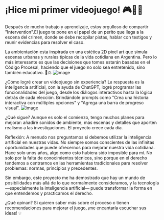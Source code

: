 # ¡Hice mi primer videojuego! 🎮👨‍💻

Después de mucho trabajo y aprendizaje, estoy orgulloso de compartir "Intervention".El juego te pone en el papel de un perito que llega a la escena del crimen, donde se debe recopilar pistas, hablar con testigos y reunir evidencias para resolver el caso. 

La ambientación esta inspirada en una estética 2D pixel art que simula escenas urbanas y rurales típicas de la vida cotidiana en Argentina. Pero lo más interesante es que las decisiones que tomes estarán basadas en el Código Procesal, haciendo que el juego no solo sea entretenido, sino también educativo. 📜⚖️
![image](https://github.com/user-attachments/assets/c9473e87-b2d3-448c-a30f-f3fae176ccd9)

¿Cómo logré crear un videojuego sin experiencia?
La respuesta es la inteligencia artificial, con la ayuda de ChatGPT, logré programar las funcionalidades del juego, desde los diálogos interactivos hasta la lógica detrás de cada elección. Brindándole prompts como "Crea una historia interactiva con múltiples opciones" y "Agrega una barra de progreso visual". 
![image](https://github.com/user-attachments/assets/0fddd4ec-ec3c-4d77-808f-0ece1e58dacd)


¿Qué sigue?
Aunque es solo el comienzo, tengo muchos planes para mejorar: añadiré sonidos de ambiente, más escenas y detalles que aporten realismo a las investigaciones. El proyecto crece cada día.

Reflexión:
A menudo nos preguntamos si debemos utilizar la inteligencia artificial en nuestras vidas. No siempre somos conscientes de las infinitas oportunidades que puede ofrecernos para mejorar nuestra vida cotidiana. Hace solo unos años, algo como esto hubiera sido imposible para mí. No solo por la falta de conocimientos técnicos, sino porque en el derecho tendemos a centrarnos en las herramientas tradicionales para resolver problemas: normas, principios y precedentes. 

Sin embargo, este proyecto me ha demostrado que hay un mundo de posibilidades más allá de lo que normalmente consideramos, y la tecnología —especialmente la inteligencia artificial— puede transformar la forma en que entendemos y practicamos el derecho.

¿Qué opinan?
Si quieren saber más sobre el proceso o tienen recomendaciones para mejorar el juego, ¡me encantaría escuchar sus ideas! 💡
